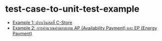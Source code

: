 # test-case-to-unit-test-example

- [Example 1: ฝากเงินสดที่ C-Store](deposit-on-c-store)
- [Example 2: การคำนวณค่าตอบแทน AP (Availability Payment) และ EP (Energy Payment)](ap-ep-payment)
